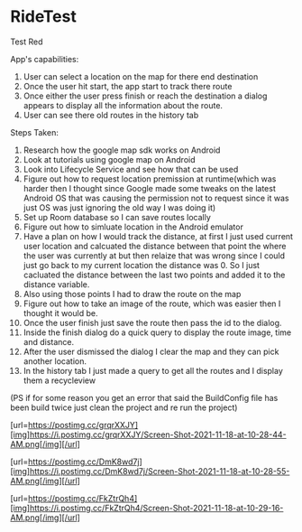 # RideTest
Test Red

App's capabilities: 

1. User can select a location on the map for there end destination 
2. Once the user hit start, the app start to track there route
3. Once either the user press finish or reach the destination a dialog appears to display all the information about the route. 
4. User can see there old routes in the history tab

Steps Taken: 

1. Research how the google map sdk works on Android
2. Look at tutorials using google map on Android
3. Look into Lifecycle Service and see how that can be used 
4. Figure out how to request location premission at runtime(which was harder then I thought since Google made some tweaks on the latest Android OS 
that was causing the permission not to request since it was just OS was just ignoring the old way I was doing it)
5. Set up Room database so I can save routes locally 
6. Figure out how to simluate location in the Android emulator 
7. Have a plan on how I would track the distance, at first I just used current user location and calcuated the
distance between that point the where the user was currently at but then relaize that was wrong since I could just go back
to my current location the distance was 0. So I just cacluated the distance between the last two points and added it to the distance variable. 
8. Also using those points I had to draw the route on the map
9. Figure out how to take an image of the route, which was easier then I thought it would be. 
10. Once the user finish just save the route then pass the id to the dialog. 
11. Inside the finish dialog do a quick query to display the route image, time and distance. 
12. After the user dismissed the dialog I clear the map and they can pick another location. 
13. In the history tab I just made a query to get all the routes and I display them a recycleview 

(PS if for some reason you get an error that said the BuildConfig file has been build twice just clean the project and re run the project) 

[url=https://postimg.cc/grqrXXJY][img]https://i.postimg.cc/grqrXXJY/Screen-Shot-2021-11-18-at-10-28-44-AM.png[/img][/url]

[url=https://postimg.cc/DmK8wd7j][img]https://i.postimg.cc/DmK8wd7j/Screen-Shot-2021-11-18-at-10-28-55-AM.png[/img][/url]

[url=https://postimg.cc/FkZtrQh4][img]https://i.postimg.cc/FkZtrQh4/Screen-Shot-2021-11-18-at-10-29-16-AM.png[/img][/url]
